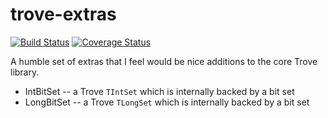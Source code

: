 # trove-extras

[![Build Status](https://travis-ci.org/tdcmeehan/trove-extras.svg?branch=master)](https://travis-ci.org/tdcmeehan/trove-extras) [![Coverage Status](https://coveralls.io/repos/github/tdcmeehan/trove-extras/badge.svg?branch=master)](https://coveralls.io/github/tdcmeehan/trove-extras?branch=master)

A humble set of extras that I feel would be nice additions to the core Trove library.

* IntBitSet -- a Trove `TIntSet` which is internally backed by a bit set
* LongBitSet -- a Trove `TLongSet` which is internally backed by a bit set